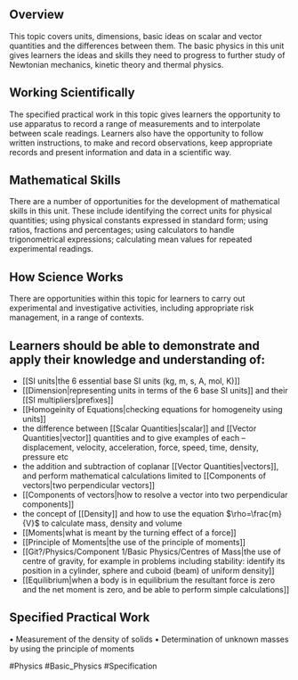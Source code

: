 ## Overview
This topic covers units, dimensions, basic ideas on scalar and vector quantities and the differences between them. The basic physics in this unit gives learners the ideas and skills they need to progress to further study of Newtonian mechanics, kinetic theory and thermal physics.
## Working Scientifically
The specified practical work in this topic gives learners the opportunity to use apparatus to record a range of measurements and to interpolate between scale readings. Learners also have the opportunity to follow written instructions, to make and record observations, keep appropriate records and present information and data in a scientific way.
## Mathematical Skills
There are a number of opportunities for the development of mathematical skills in this unit. These include identifying the correct units for physical quantities; using physical constants expressed in standard form; using ratios, fractions and percentages; using calculators to handle trigonometrical expressions; calculating mean values for repeated experimental readings.
## How Science Works
There are opportunities within this topic for learners to carry out experimental and investigative activities, including appropriate risk management, in a range of contexts.
## Learners should be able to demonstrate and apply their knowledge and understanding of:
- [[SI units|the 6 essential base SI units (kg, m, s, A, mol, K)]]
- [[Dimension|representing units in terms of the 6 base SI units]] and their [[SI multipliers|prefixes]]
- [[Homogeinity of Equations|checking equations for homogeneity using units]]
- the difference between [[Scalar Quantities|scalar]] and [[Vector Quantities|vector]] quantities and to give examples of each – displacement, velocity, acceleration, force, speed, time, density, pressure etc
- the addition and subtraction of coplanar [[Vector Quantities|vectors]], and perform mathematical calculations limited to [[Components of vectors|two perpendicular vectors]]
- [[Components of vectors|how to resolve a vector into two perpendicular components]]
- the concept of [[Density]] and how to use the equation $\rho=\frac{m}{V}$ to calculate mass, density and volume
- [[Moments|what is meant by the turning effect of a force]]
- [[Principle of Moments|the use of the principle of moments]]
- [[Git?/Physics/Component 1/Basic Physics/Centres of Mass|the use of centre of gravity, for example in problems including stability: identify its position in a cylinder, sphere and cuboid (beam) of uniform density]]
- [[Equilibrium|when a body is in equilibrium the resultant force is zero and the net moment is zero, and be able to perform simple calculations]]
## Specified Practical Work
• Measurement of the density of solids
• Determination of unknown  masses by using the principle of moments

#Physics #Basic_Physics #Specification